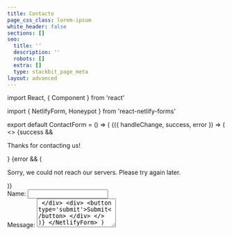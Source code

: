 ```yaml
---
title: Contacto
page_css_class: lorem-ipsum
white_header: false
sections: []
seo:
  title: ''
  description: ''
  robots: []
  extra: []
  type: stackbit_page_meta
layout: advanced
---
```


import React, { Component } from 'react'

import { NetlifyForm, Honeypot } from 'react-netlify-forms'

export default ContactForm = () => (
  <NetlifyForm name='Contact' action='/thanks' honeypotName='bot-field'>
    {({ handleChange, success, error }) => (
      <>
        <Honeypot />
        {success && <p>Thanks for contacting us!</p>}
        {error && (
          <p>Sorry, we could not reach our servers. Please try again later.</p>
        )}
        <div>
          <label htmlFor='name'>Name:</label>
          <input type='text' name='name' id='name' onChange={handleChange} />
        </div>
        <div>
          <label htmlFor='message'>Message:</label>
          <textarea
            type='text'
            name='message'
            id='message'
            rows='4'
            onChange={handleChange}
          />
        </div>
        <div>
          <button type='submit'>Submit</button>
        </div>
      </>
    )}
  </NetlifyForm>
)